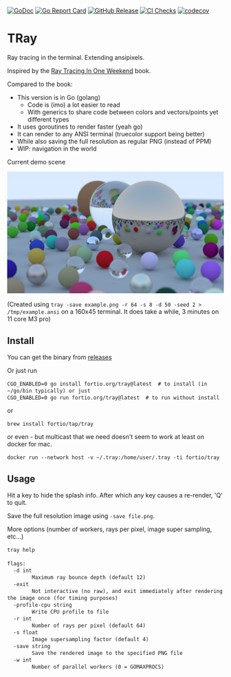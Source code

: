[![GoDoc](https://godoc.org/fortio.org/tray?status.svg)](https://pkg.go.dev/fortio.org/tray)
[![Go Report Card](https://goreportcard.com/badge/fortio.org/tray)](https://goreportcard.com/report/fortio.org/tray)
[![GitHub Release](https://img.shields.io/github/release/fortio/tray.svg?style=flat)](https://github.com/fortio/tray/releases/)
[![CI Checks](https://github.com/fortio/tray/actions/workflows/include.yml/badge.svg)](https://github.com/fortio/tray/actions/workflows/include.yml)
[![codecov](https://codecov.io/github/fortio/tray/graph/badge.svg?token=Yx6QaeQr1b)](https://codecov.io/github/fortio/tray)

# TRay

Ray tracing in the terminal. Extending ansipixels.

Inspired by the [Ray Tracing In One Weekend](https://raytracing.github.io/books/RayTracingInOneWeekend.html) book.

Compared to the book:
- This version is in Go (golang)
  - Code is (imo) a lot easier to read
  - With generics to share code between colors and vectors/points yet different types
- It uses goroutines to render faster (yeah go)
- It can render to any ANSI terminal (truecolor support being better)
- While also saving the full resolution as regular PNG (instead of PPM)
- WIP: navigation in the world

Current demo scene

![Example](example.png)

(Created using `tray -save example.png -r 64 -s 8 -d 50 -seed 2 > /tmp/example.ansi` on a 160x45 terminal.
It does take a while, 3 minutes on 11 core M3 pro)

## Install
You can get the binary from [releases](https://github.com/fortio/tray/releases)

Or just run
```
CGO_ENABLED=0 go install fortio.org/tray@latest  # to install (in ~/go/bin typically) or just
CGO_ENABLED=0 go run fortio.org/tray@latest  # to run without install
```

or
```
brew install fortio/tap/tray
```

or even - but multicast that we need doesn't seem to work at least on docker for mac.
```
docker run --network host -v ~/.tray:/home/user/.tray -ti fortio/tray
```


## Usage

Hit a key to hide the splash info. After which any key causes a re-render, 'Q' to quit.

Save the full resolution image using `-save file.png`.

More options (number of workers, rays per pixel, image super sampling, etc...)
```
tray help

flags:
  -d int
    	Maximum ray bounce depth (default 12)
  -exit
    	Not interactive (no raw), and exit immediately after rendering the image once (for timing purposes)
  -profile-cpu string
    	Write CPU profile to file
  -r int
    	Number of rays per pixel (default 64)
  -s float
    	Image supersampling factor (default 4)
  -save string
    	Save the rendered image to the specified PNG file
  -w int
    	Number of parallel workers (0 = GOMAXPROCS)
```
